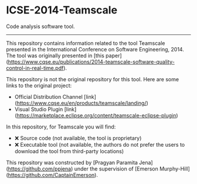 # ICSE-2014-Teamscale
Code analysis software tool.

***

This repository contains information related to the tool Teamscale presented in the International Conference on Software Engineering, 2014. The tool was originally presented in [this paper] (https://www.cqse.eu/publications/2014-teamscale-software-quality-control-in-real-time.pdf).

This repository is not the original repository for this tool. Here are some links to the original project:

 - Official Distribution Channel [link] (https://www.cqse.eu/en/products/teamscale/landing/)
 - Visual Studio Plugin [link] (https://marketplace.eclipse.org/content/teamscale-eclipse-plugin)
 
In this repository, for Teamscale you will find:

 - :x: Source code (not available, the tool is proprietary)
 - :x: Executable tool (not available, the authors do not prefer the users to download the tool from third-party locations)

This repository was constructed by [Pragyan Paramita Jena] (https://github.com/ppjena) under the supervision of [Emerson Murphy-Hill] (https://github.com/CaptainEmerson).
